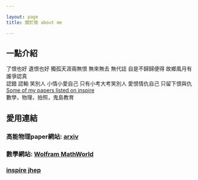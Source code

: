 ```yaml
---

layout: page
title: 關於我 about me

---
```


## 一點介紹
了恨也好 遺恨也好 獨孤天涯兩無恨 無來無去 無代誌 自是不歸歸便得 故鄉風月有誰爭認真 <br>
認錯 認輸 笑別人 小情小愛自己 只有小考大考笑別人 愛恨情仇自己 只留下恨與仇 <br>
[Some of my papers listed on inspire](https://inspirehep.net/search?p=find+eprint+1512.02934) <br>
數學，物理，拍照，鬼島教育 <br>
## 愛用連結
### 高能物理paper網站: [arxiv](https://arxiv.org/) </li>
### 數學網站: [Wolfram MathWorld](http://mathworld.wolfram.com/) </li>
### [inspire jhep](http://inspirehep.net/?ln=zh_TW) </li>




